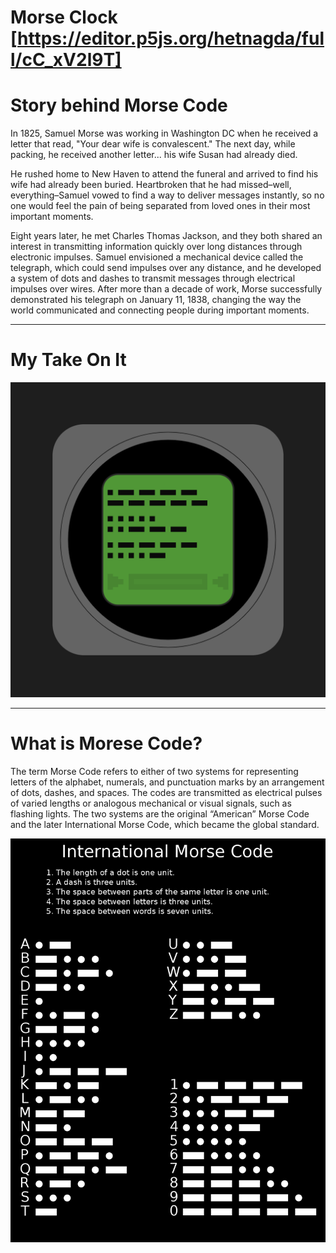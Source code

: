 # Morse Clock [https://editor.p5js.org/hetnagda/full/cC_xV2l9T]

# Story behind Morse Code

In 1825, Samuel Morse was working in Washington DC when he received a letter that read, "Your dear wife is convalescent."  The next day, while packing, he received another letter... his wife Susan had already died.

He rushed home to New Haven to attend the funeral and arrived to find his wife had already been buried. Heartbroken that he had missed–well, everything–Samuel vowed to find a way to deliver messages instantly, so no one would feel the pain of being separated from loved ones in their most important moments.

Eight years later, he met Charles Thomas Jackson, and they both shared an interest in transmitting information quickly over long distances through electronic impulses. Samuel envisioned a mechanical device called the telegraph, which could send impulses over any distance, and he developed a system of dots and dashes to transmit messages through electrical impulses over wires. After more than a decade of work, Morse successfully demonstrated his telegraph on January 11, 1838, changing the way the world communicated and connecting people during important moments.

---

# My Take On It

<img src="https://github.com/hetnagda/hello-world-25-Homework/blob/main/week05-morseClock/screenshots/morseClockWIP-3.png" width="600" height="auto">

---

# What is Morese Code?

The term Morse Code refers to either of two systems for representing letters of the alphabet, numerals, and punctuation marks by an arrangement of dots, dashes, and spaces. The codes are transmitted as electrical pulses of varied lengths or analogous mechanical or visual signals, such as flashing lights. The two systems are the original “American” Morse Code and the later International Morse Code, which became the global standard.

<img src="https://github.com/hetnagda/hello-world-25-Homework/blob/main/week05-morseClock/screenshots/morse-code-sheet.jpg" width="600" height="auto">
<br/>



